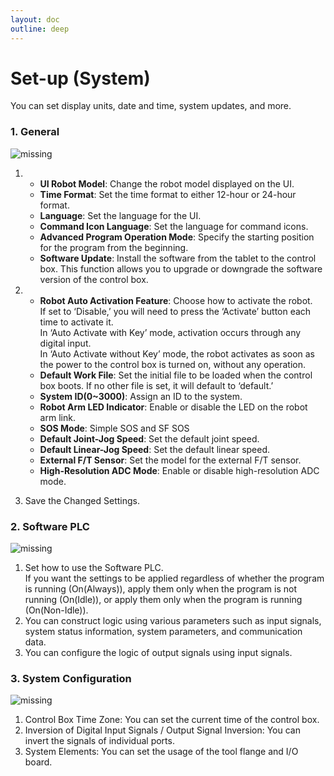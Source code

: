 ```yaml
---
layout: doc
outline: deep
---
```


# Set-up (System)

You can set display units, date and time, system updates, and more.

### 1. General

![missing](/manual/en/setup/2-1.png)

1. - **UI Robot Model**: Change the robot model displayed on the UI.
   - **Time Format**: Set the time format to either 12-hour or 24-hour format.
   - **Language**: Set the language for the UI.
   - **Command Icon Language**: Set the language for command icons.
   - **Advanced Program Operation Mode**: Specify the starting position for the program from the beginning.
   - **Software Update**: Install the software from the tablet to the control box. This function allows you to upgrade or downgrade the software version of the control box.

2. - **Robot Auto Activation Feature**: Choose how to activate the robot.<br>
     If set to ‘Disable,’ you will need to press the ‘Activate’ button each time to activate it.<br>
     In ‘Auto Activate with Key’ mode, activation occurs through any digital input.<br>
     In ‘Auto Activate without Key’ mode, the robot activates as soon as the power to the control box is turned on, without any operation.
   - **Default Work File**: Set the initial file to be loaded when the control box boots. If no other file is set, it will default to ‘default.’
   - **System ID(0~3000)**: Assign an ID to the system.
   - **Robot Arm LED Indicator**: Enable or disable the LED on the robot arm link.
   - **SOS Mode**: Simple SOS and SF SOS
   - **Default Joint-Jog Speed**: Set the default joint speed.
   - **Default Linear-Jog Speed**: Set the default linear speed.
   - **External F/T Sensor**: Set the model for the external F/T sensor.
   - **High-Resolution ADC Mode**: Enable or disable high-resolution ADC mode.

3. Save the Changed Settings.

### 2. Software PLC

![missing](/manual/en/setup/2-2.png)

1. Set how to use the Software PLC.<br>
   If you want the settings to be applied regardless of whether the program is running (On(Always)), apply them only when the program is not running (On(Idle)), or apply them only when the program is running (On(Non-Idle)).
2. You can construct logic using various parameters such as input signals, system status information, system parameters, and communication data.
3. You can configure the logic of output signals using input signals.

### 3. System Configuration

![missing](/manual/en/setup/2-3.png)

1. Control Box Time Zone: You can set the current time of the control box.
2. Inversion of Digital Input Signals / Output Signal Inversion: You can invert the signals of individual ports.
3. System Elements: You can set the usage of the tool flange and I/O board.
